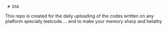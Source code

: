     # DSA 
This repo is created for the daily uploading of the codes written on any platform specially leetcode....  and to make your memory sharp and helathy                       
